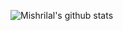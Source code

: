![Mishrilal's github stats](https://github-readme-stats.vercel.app/api?username=mishrilal&theme=blue-green)